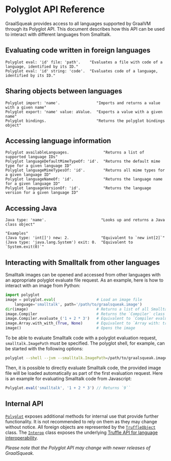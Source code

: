 # Polyglot API Reference

GraalSqueak provides access to all languages supported by GraalVM through its
Polyglot API.
This document describes how this API can be used to interact with different
languages from Smalltalk.

## Evaluating code written in foreign languages

```smalltalk
Polyglot eval: 'id' file: 'path'.    "Evaluates a file with code of a language, identified by its ID."
Polyglot eval: 'id' string: 'code'.  "Evaluates code of a language, identified by its ID."
```

## Sharing objects between languages

```smalltalk
Polyglot import: 'name'.                "Imports and returns a value with a given name"
Polyglot export: 'name' value: aValue.  "Exports a value with a given name"
Polyglot bindings.                      "Returns the polyglot bindings object"
```

## Accessing language information

```smalltalk
Polyglot availableLanguages.               "Returns a list of supported language IDs"
Polyglot languageDefaultMimeTypeOf: 'id'.  "Returns the default mime type for a given language ID"
Polyglot languageMimeTypesOf: 'id'.        "Returns all mime types for a given language ID"
Polyglot languageNameOf: 'id'.             "Returns the language name for a given language ID"
Polyglot languageVersionOf: 'id'.          "Returns the language version for a given language ID"
```

## Accessing Java

```smalltalk
Java type: 'name'.                        "Looks up and returns a Java class object"

"Examples"
(Java type: 'int[]') new: 2.              "Equivalent to `new int[2]`"
(Java type: 'java.lang.System') exit: 0.  "Equivalent to `System.exit(0)`"
```

## Interacting with Smalltalk from other languages

Smalltalk images can be opened and accessed from other languages with an
appropriate polyglot evaluate file request.
As an example, here is how to interact with an image from Python:

```python
import polyglot
image = polyglot.eval(                  # Load an image file
    language='smalltalk', path='/path/to/graalsqueak.image')
dir(image)                              # Returns a list of all Smalltalk globals
image.Compiler                          # Returns the `Compiler` class object
image.Compiler.evaluate_('1 + 2 * 3')   # Equivalent to `Compiler evaluate: '<string>'`
image.Array.with_with_(True, None)      # Equivalent to `Array with: true with: nil`
image()                                 # Opens the image
```

To be able to evaluate Smalltalk code with a polyglot evaluation request,
`smalltalk.ImagePath` must be specified.
The polyglot shell, for example, can be started with the following options:
```bash
polyglot --shell --jvm --smalltalk.ImagePath=/path/to/graalsqueak.image
```

Then, it is possible to directly evaluate Smalltalk code, the provided image
file will be loaded automatically as part of the first evaluation request.
Here is an example for evaluating Smalltalk code from Javascript:

```javascript
Polyglot.eval('smalltalk', '1 + 2 * 3') // Returns `9``
```

## Internal API

[`Polyglot`][polyglot_class] exposes additional methods for internal use that
provide further functionality. It is not recommended to rely on them as they may
change without notice.
All foreign objects are represented by the
[`TruffleObject`][truffle_object_class] class.
The [`Interop`][interop_class] class exposes the underlying [Truffle API for
language interoperability][truffle_interop_library].

*Please note that the Polyglot API may change with newer releases of
GraalSqueak.*

[interop_class]: https://github.com/hpi-swa/graalsqueak/tree/image/src/GraalSqueak-Core.package/Interop.class
[polyglot_class]: https://github.com/hpi-swa/graalsqueak/tree/image/src/GraalSqueak-Core.package/Polyglot.class
[truffle_interop_library]: https://www.graalvm.org/truffle/javadoc/com/oracle/truffle/api/interop/InteropLibrary.html
[truffle_object_class]: https://github.com/hpi-swa/graalsqueak/tree/image/src/GraalSqueak-Core.package/TruffleObject.class
